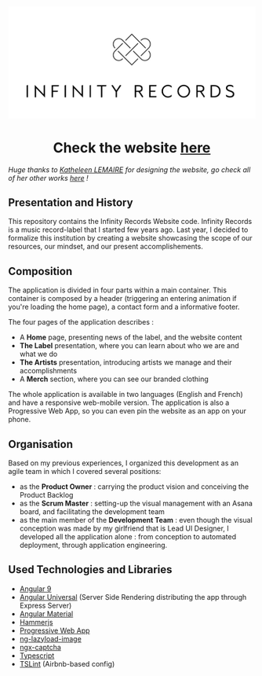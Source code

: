 ![Infinity Records Logo](/src/assets/img/Readme_banner_logo.png)

# <center> Check the website [here](http://www.infinity-records.fr/) </center>

*Huge thanks to [Katheleen LEMAIRE](https://www.linkedin.com/in/katheleenlmr) for designing the website, go check all of her other works [here](https://www.behance.net/KatheleenLmr) !*

## Presentation and History

This repository contains the Infinity Records Website code. Infinity Records is a music record-label that I started few years ago. Last year, I decided to formalize this institution by creating a website showcasing the scope of our resources, our mindset, and our present accomplishements. 

## Composition

The application is divided in four parts within a main container. This container is composed by a header (triggering an entering animation if you're loading the home page), a contact form and a informative footer.

The four pages of the application describes :
* A **Home** page, presenting news of the label, and the website content
* **The Label** presentation, where you can learn about who we are and what we do
* **The Artists** presentation, introducing artists we manage and their accomplishments
* A **Merch** section, where you can see our branded clothing

The whole application is available in two languages (English and French) and have a responsive web-mobile version. The application is also a Progressive Web App, so you can even pin the website as an app on your phone.

## Organisation

Based on my previous experiences, I organized this development as an agile team in which I covered several positions:
* as the **Product Owner** : carrying the product vision and conceiving the Product Backlog
* as the **Scrum Master** : setting-up the visual management with an Asana board, and facilitating the development team
* as the main member of the **Development Team** : even though the visual conception was made by my girlfriend that is Lead UI Designer, I developed all the application alone : from conception to automated deployment, through application engineering.

## Used Technologies and Libraries
* [Angular 9](https://github.com/angular/angular)
* [Angular Universal](https://github.com/angular/universal) (Server Side Rendering distributing the app through Express Server)
* [Angular Material](https://material.angular.io/)
* [Hammerjs](https://github.com/hammerjs/hammer.js)
* [Progressive Web App](https://web.dev/progressive-web-apps/)
* [ng-lazyload-image](https://github.com/tjoskar/ng-lazyload-image)
* [ngx-captcha](https://github.com/Enngage/ngx-captcha)
* [Typescript](https://www.typescriptlang.org/)
* [TSLint](https://github.com/palantir/tslint) (Airbnb-based config)
